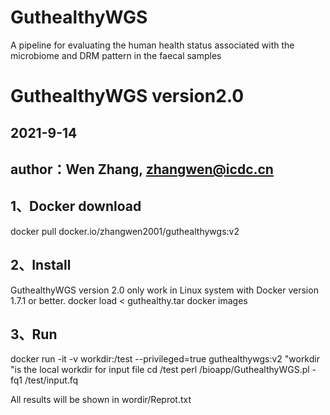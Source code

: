 # GuthealthyWGS
A pipeline for evaluating the human health status associated with the microbiome and DRM pattern in the faecal samples
# GuthealthyWGS version2.0
## 2021-9-14
## author：Wen Zhang, zhangwen@icdc.cn

## 1、Docker download

docker pull docker.io/zhangwen2001/guthealthywgs:v2

## 2、Install
GuthealthyWGS version 2.0 only work in Linux system with Docker version 1.7.1 or better.
docker load < guthealthy.tar
docker images

## 3、Run
docker run -it -v workdir:/test --privileged=true guthealthywgs:v2
"workdir "is the local workdir for input file
cd /test
perl /bioapp/GuthealthyWGS.pl -fq1 /test/input.fq 

All results will be shown in wordir/Reprot.txt 
